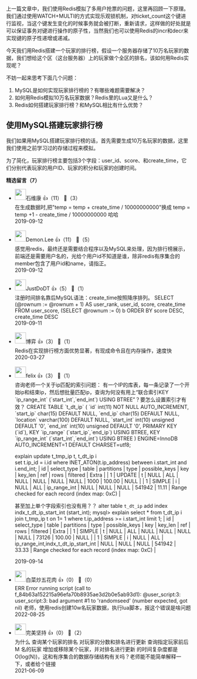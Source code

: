 上一篇文章中，我们使用Redis模拟了多用户抢票的问题，这里再回顾一下原理。我们通过使用WATCH+MULTI的方式实现乐观锁机制，对ticket\_count这个键进行监视，当这个键发生变化的时候事务就会被打断，重新请求，这样做的好处就是可以保证事务对键进行操作的原子性，当然我们也可以使用Redis的incr和decr来实现键的原子性递增或递减。

今天我们用Redis搭建一个玩家的排行榜，假设一个服务器存储了10万名玩家的数据，我们想给这个区（这台服务器）上的玩家做个全区的排名，该如何用Redis实现呢？

不妨一起来思考下面几个问题：

1. MySQL是如何实现玩家排行榜的？有哪些难题需要解决？
2. 如何用Redis模拟10万名玩家数据？Redis里的Lua又是什么？
3. Redis如何搭建玩家排行榜？和MySQL相比有什么优势？

## 使用MySQL搭建玩家排行榜

我们如果用MySQL搭建玩家排行榜的话，首先需要生成10万名玩家的数据，这里我们使用之前学习过的存储过程来模拟。

为了简化，玩家排行榜主要包括3个字段：user\_id、score、和create\_time，它们分别代表玩家的用户ID、玩家的积分和玩家的创建时间。
<div><strong>精选留言（7）</strong></div><ul>
<li><img src="https://static001.geekbang.org/account/avatar/00/10/4a/2c/f8451d77.jpg" width="30px"><span>石维康</span> 👍（11） 💬（3）<div>在生成数据时,把&quot;temp = temp + create_time &#47; 10000000000&quot;换成 temp = temp +1 - create_time &#47; 10000000000 哈哈</div>2019-09-12</li><br/><li><img src="https://static001.geekbang.org/account/avatar/00/10/10/bb/f1061601.jpg" width="30px"><span>Demon.Lee</span> 👍（11） 💬（5）<div>感觉用redis，最终还是需要结合程序以及MySQL来处理，因为排行榜展示，前端还是需要用户名的，光给个用户id不知道是谁，除非redis有序集合的member包含了用户id和name，请指正。</div>2019-09-12</li><br/><li><img src="https://static001.geekbang.org/account/avatar/00/11/33/07/8f351609.jpg" width="30px"><span>JustDoDT</span> 👍（5） 💬（1）<div>注册时间排名靠后MySQL语法：create_time按照降序排列。
SELECT (@rownum := @rownum + 1) AS user_rank, user_id, score, create_time
FROM user_score, (SELECT @rownum := 0) b
ORDER BY score DESC, create_time DESC
</div>2019-09-11</li><br/><li><img src="http://thirdwx.qlogo.cn/mmopen/vi_32/EcYNib1bnDf5dz6JcrE8AoyZYMdqic2VNmbBtCcVZTO9EoDZZxqlQDEqQKo6klCCmklOtN9m0dTd2AOXqSneJYLw/132" width="30px"><span>博弈</span> 👍（3） 💬（1）<div>Redis在实现排行榜方面优势显著，有现成命令且在内存操作，速度快</div>2020-03-27</li><br/><li><img src="https://static001.geekbang.org/account/avatar/00/10/92/cd/d39e568c.jpg" width="30px"><span>felix</span> 👍（3） 💬（1）<div>咨询老师一个关于ip匹配的索引问题：
有一个IP的库表，每一条记录了一个开始ip和结束ip，然后想批量匹配ip，查询为何没有用上“联合索引KEY `ip_range_int` (`start_int`,`end_int`) USING BTREE”？要怎么设置索引才有效？
CREATE TABLE `t_dt_ip` (
  `id` int(11) NOT NULL AUTO_INCREMENT,
  `start_ip` char(15) DEFAULT NULL,
  `end_ip` char(15) DEFAULT NULL,
  `location` varchar(100) DEFAULT NULL,
  `start_int` int(10) unsigned DEFAULT &#39;0&#39;,
  `end_int` int(10) unsigned DEFAULT &#39;0&#39;,
  PRIMARY KEY (`id`),
  KEY `ip_range` (`start_ip`,`end_ip`) USING BTREE,
  KEY `ip_range_int` (`start_int`,`end_int`) USING BTREE
) ENGINE=InnoDB AUTO_INCREMENT=1 DEFAULT CHARSET=utf8;

explain  update t_tmp_ip t, t_dt_ip i  
set t.ip_id = i.id
where INET_ATON(t.ip_address) between i.start_int and i.end_int;
| id | select_type | table | partitions | type | possible_keys                       | key  | key_len | ref  | rows   | filtered | Extra                                          |
|  1 | UPDATE      | t     | NULL       | ALL  | NULL                                | NULL | NULL    | NULL |   1000 |   100.00 | NULL                                           |
|  1 | SIMPLE      | i     | NULL       | ALL  | ip_range_int      | NULL | NULL    | NULL | 541942 |    11.11 | Range checked for each record (index map: 0xC) |

甚至加上单个字段索引也没有用？？
alter table `t_dt_ip` add index indx_t_dt_ip_start_int (start_int);
mysql&gt; explain select * from t_dt_ip i join t_tmp_ip t on 1= 1 where t.ip_address &gt;= i.start_int limit 1;
| id | select_type | table | partitions | type | possible_keys                       | key  | key_len | ref  | rows   | filtered | Extra                                          |
|  1 | SIMPLE      | t     | NULL       | ALL  | NULL                                | NULL | NULL    | NULL |  73126 |   100.00 | NULL                                           |
|  1 | SIMPLE      | i     | NULL       | ALL  | ip_range_int,indx_t_dt_ip_start_int | NULL | NULL    | NULL | 541942 |    33.33 | Range checked for each record (index map: 0xC) |
</div>2019-09-14</li><br/><li><img src="https://static001.geekbang.org/account/avatar/00/17/30/d4/6eb8f5af.jpg" width="30px"><span>白菜炒五花肉</span> 👍（0） 💬（0）<div>ERR Error running script (call to f_84b63a152215a96efa70b8935ae3d2b0e5ab93d1): @user_script:3: user_script:3: bad argument #1 to &#39;randomseed&#39; (number expected, got nil) 老师，使用redis创建10w名玩家数据，执行lua脚本，报这个错误是啥问题</div>2022-08-25</li><br/><li><img src="https://static001.geekbang.org/account/avatar/00/1d/4a/35/66caeed9.jpg" width="30px"><span>完美坚持</span> 👍（0） 💬（2）<div>为什么
查询某个玩家的排名
对玩家的分数和排名进行更新
查询指定玩家前后 M 名的玩家
增加或移除某个玩家，并对排名进行更新
的时间复杂度都是O(log(N))，这和有序集合的数据存储结构有关吗？老师能不能简单解释一下，或者给个链接
</div>2021-06-09</li><br/>
</ul>